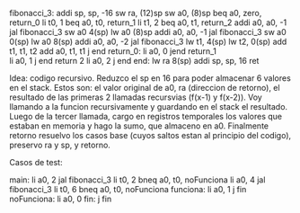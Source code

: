 fibonacci_3:
            addi sp, sp, -16
            sw ra, (12)sp
            sw a0, (8)sp
            beq a0, zero, return_0
            li t0, 1
            beq a0, t0, return_1
            li t1, 2
            beq a0, t1, return_2
            addi a0, a0, -1
            jal fibonacci_3
            sw a0 4(sp)
            lw a0 (8)sp
            addi a0, a0, -1
            jal fibonacci_3
            sw a0 0(sp)
            lw a0 8(sp)
            addi a0, a0, -2
            jal fibonacci_3
            lw t1, 4(sp)
            lw t2, 0(sp)
            add t1, t1, t2
            add a0, t1, t1
            j end
return_0:
            li a0, 0
            jend 
return_1    
            li a0, 1
            j end
return 2
            li a0, 2
            j end
end:
            lw ra 8(sp)
            addi sp, sp, 16
            ret


Idea: codigo recursivo. Reduzco el sp en 16 para poder almacenar 6 valores en el stack. Estos son:
el valor original de a0, ra (direccion de retorno), el resultado de las primeras 2 llamadas recursvias (f(x-1) y f(x-2)). Voy llamando a la funcion recursivamente y guardando en el stack el resultado. Luego de la tercer llamada, cargo en registros temporales los valores que estaban en memoria y hago la sumo, que almaceno en a0. Finalmente retorno resuelvo los casos base (cuyos saltos estan al principio del codigo), preservo ra y sp, y retorno.

Casos de test: 

main:
            li a0, 2
            jal fibonacci_3
            li t0, 2
            bneq a0, t0, noFunciona
            li a0, 4
            jal fibonacci_3
            li t0, 6
            bneq a0, t0, noFunciona
funciona:
            li a0, 1
            j fin
noFunciona:
            li a0, 0
fin:
            j fin
